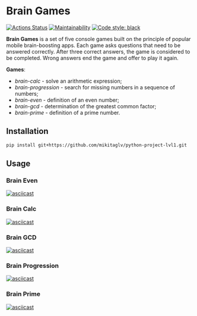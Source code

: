 # Brain Games
[![Actions Status](https://github.com/mikitaglv/python-project-lvl1/workflows/hexlet-check/badge.svg)](https://github.com/mikitaglv/python-project-lvl1/actions)
[![Maintainability](https://api.codeclimate.com/v1/badges/c641368ca7d1ff1f5d91/maintainability)](https://codeclimate.com/github/mikitaglv/python-project-lvl1/maintainability)
[![Code style: black](https://img.shields.io/badge/code%20style-black-000000.svg)](https://github.com/psf/black)

**Brain Games** is a set of five console games built on the principle of popular mobile brain-boosting apps. Each game asks questions that need to be answered correctly. After three correct answers, the game is considered to be completed. Wrong answers end the game and offer to play it again.

**Games**:
- *brain-calc* - solve an arithmetic expression;
- *brain-progression* - search for missing numbers in a sequence of numbers;
- *brain-even* - definition of an even number;
- *brain-gcd* - determination of the greatest common factor;
- *brain-prime* - definition of a prime number.


## Installation
```bash
pip install git+https://github.com/mikitaglv/python-project-lvl1.git
```
## Usage
### Brain Even
[![asciicast](https://asciinema.org/a/kE389f21ep1nGjKzHr7vSIzbU.svg)](https://asciinema.org/a/kE389f21ep1nGjKzHr7vSIzbU)

### Brain Calc
[![asciicast](https://asciinema.org/a/GLPW0wD72DulBXQZi3jCyGc2u.svg)](https://asciinema.org/a/GLPW0wD72DulBXQZi3jCyGc2u)

### Brain GCD
[![asciicast](https://asciinema.org/a/QqbCr9h2G8Owdl0OZFycDltLn.svg)](https://asciinema.org/a/QqbCr9h2G8Owdl0OZFycDltLn)

### Brain Progression
[![asciicast](https://asciinema.org/a/g7FZ9siNZPNyGQvIRsTUBIBpd.svg)](https://asciinema.org/a/g7FZ9siNZPNyGQvIRsTUBIBpd)

### Brain Prime
[![asciicast](https://asciinema.org/a/yquSqznnYzUwSAtzMvDzKgkYK.svg)](https://asciinema.org/a/yquSqznnYzUwSAtzMvDzKgkYK)
